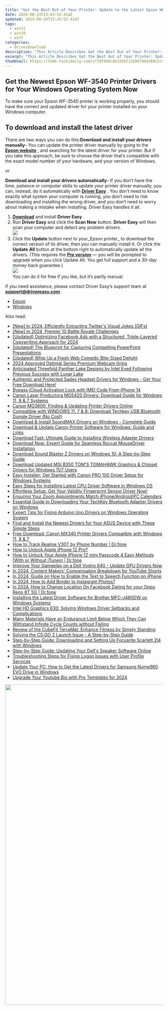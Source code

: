 ```yaml
---
title: "Get the Best Out of Your Printer: Update to the Latest Epson WF-7720 Drivers for Windows"
date: 2024-08-23T13:43:53.414Z
updated: 2024-08-24T13:43:53.414Z
tags:
  - win11
  - win10
  - win7
categories:
  - DriverDownload
description: "This Article Describes Get the Best Out of Your Printer: Update to the Latest Epson WF-7720 Drivers for Windows"
excerpt: "This Article Describes Get the Best Out of Your Printer: Update to the Latest Epson WF-7720 Drivers for Windows"
thumbnail: https://thmb.techidaily.com/cf39f69dc8e53bbf12e067db4360c2c57f8f63b2613fefed65baa25cc0a615d2.jpeg
---
```


## Get the Newest Epson WF-3540 Printer Drivers for Your Windows Operating System Now

To make sure your Epson WF-3540 printer is working properly, you should have the correct and updated driver for your printer installed on your Windows computer.

## To download and install the latest driver

There are two ways you can do this:**Download and install your drivers manually**– You can update the printer driver manually by going to the **[Epson website](https://epson.com/usa)** , and searching for the latest driver for your printer. But if you take this approach, be sure to choose the driver that’s compatible with the exact model number of your hardware, and your version of Windows.

or

**Download and install your drivers automatically**– If you don’t have the time, patience or computer skills to update your printer driver manually, you can, instead, do it automatically with **[Driver Easy](https://tools.techidaily.com/drivereasy/download/)** . You don’t need to know exactly what system your computer is running, you don’t need to risk downloading and installing the wrong driver, and you don’t need to worry about making a mistake when installing. Driver Easy handles it all.

1. [**Download**](https://tools.techidaily.com/drivereasy/download/) and install **Driver Easy** .
2. Run **Driver Easy** and click the **Scan Now** button. **Driver Easy**  will then scan your computer and detect any problem drivers.  
![](https://images.drivereasy.com/wp-content/uploads/2018/10/img_5bd0366bd75a4.jpg)
3. Click the **Update**  button next to your_Epson printer_ to download the correct version of its driver, then you can manually install it. Or click the **Update All**  button at the bottom right to automatically update all the drivers. (This requires the **[Pro version](https://tools.techidaily.com/drivereasy/download/)**  — you will be prompted to upgrade when you click Update All. You get full support and a 30-day money back guarantee.)  
![](https://images.drivereasy.com/wp-content/uploads/2018/12/img_5c1a0e338545b.jpg)  
 You can do it for free if you like, but it’s partly manual.

 If you need assistance, please contact Driver Easy’s support team at **[support@drivereasy.com](https://tools.techidaily.com/drivereasy/download/)**  .

* [Epson](https://tools.techidaily.com/drivereasy/download/)
* [Windows](https://tools.techidaily.com/drivereasy/download/)

<ins class="adsbygoogle"
     style="display:block"
     data-ad-format="autorelaxed"
     data-ad-client="ca-pub-7571918770474297"
     data-ad-slot="1223367746"></ins>



<ins class="adsbygoogle"
     style="display:block"
     data-ad-client="ca-pub-7571918770474297"
     data-ad-slot="8358498916"
     data-ad-format="auto"
     data-full-width-responsive="true"></ins>

<span class="atpl-alsoreadstyle">Also read:</span>
<div><ul>
<li><a href="https://twitter-videos.techidaily.com/new-in-2024-efficiently-extracting-twitters-visual-jokes-gifs/"><u>[New] In 2024, Efficiently Extracting Twitter's Visual Jokes (GIFs)</u></a></li>
<li><a href="https://visual-screen-recording.techidaily.com/new-in-2024-premier-10-battle-royale-challenges/"><u>[New] In 2024, Premier 10 Battle Royale Challenges</u></a></li>
<li><a href="https://facebook-video-recording.techidaily.com/updated-optimizing-facebook-ads-with-a-structured-triple-layered-copywriting-approach-for-2024/"><u>[Updated] Optimizing Facebook Ads with a Structured, Triple-Layered Copywriting Approach for 2024</u></a></li>
<li><a href="https://remote-screen-capture.techidaily.com/updated-the-blueprint-for-capturing-compelling-powerpoint-presentations/"><u>[Updated] The Blueprint for Capturing Compelling PowerPoint Presentations</u></a></li>
<li><a href="https://article-files.techidaily.com/updated-whip-up-a-fresh-web-comedic-bite-sized-delight/"><u>[Updated] Whip Up a Fresh Web Comedic Bite-Sized Delight</u></a></li>
<li><a href="https://fox-helps.techidaily.com/2024-approved-optimal-series-premium-webcam-grips/"><u>2024 Approved  Optimal Series  Premium Webcam Grips</u></a></li>
<li><a href="https://hardware-updates.techidaily.com/anticipated-threefold-panther-lake-designs-by-intel-eyed-following-previous-success-with-lunar-lake/"><u>Anticipated Threefold Panther Lake Designs by Intel Eyed Following Previous Success with Lunar Lake</u></a></li>
<li><a href="https://hardware-updates.techidaily.com/authentic-and-protected-sades-headset-drivers-for-windows-get-your-free-download-here/"><u>Authentic and Protected Sades Headset Drivers for Windows - Get Your Free Download Here!</u></a></li>
<li><a href="https://activate-lock.techidaily.com/bypass-icloud-activation-lock-with-imei-code-from-iphone-14-by-drfone-ios/"><u>Bypass iCloud Activation Lock with IMEI Code From iPhone 14</u></a></li>
<li><a href="https://hardware-updates.techidaily.com/canon-laser-productora-mg5420-drivers-download-guide-for-windows-11-8-and-7-systems/"><u>Canon Laser Productora MG5420 Drivers: Download Guide for Windows 11, 8 & 7 Systems</u></a></li>
<li><a href="https://hardware-updates.techidaily.com/canon-mg3600-finding-and-updating-printer-drivers-online/"><u>Canon MG3600: Finding & Updating Printer Drivers Online</u></a></li>
<li><a href="https://hardware-updates.techidaily.com/compatible-with-windows-11-7-and-8-download-techkey-usb-bluetooth-dongle-driver-no-cost/"><u>Compatible with WINDOWS 11, 7 & 8: Download Techkey USB Bluetooth Dongle Driver (No Cost)</u></a></li>
<li><a href="https://hardware-updates.techidaily.com/download-and-install-soundmax-drivers-on-windows-complete-guide/"><u>Download & Install SoundMAX Drivers on Windows - Complete Guide</u></a></li>
<li><a href="https://hardware-updates.techidaily.com/download-and-update-canon-printer-software-for-windows-guide-and-links/"><u>Download & Update Canon Printer Software for Windows: Guide and Links</u></a></li>
<li><a href="https://hardware-updates.techidaily.com/download-fast-ultimate-guide-to-installing-wireless-adapter-drivers/"><u>Download Fast: Ultimate Guide to Installing Wireless Adapter Drivers</u></a></li>
<li><a href="https://hardware-updates.techidaily.com/download-now-expert-guide-for-seamless-roccat-mousedriver-installation/"><u>Download Now: Expert Guide for Seamless Roccat MouseDriver Installation</u></a></li>
<li><a href="https://hardware-updates.techidaily.com/download-sound-blaster-z-drivers-on-windows-10-a-step-by-step-guide/"><u>Download Sound Blaster Z Drivers on Windows 10: A Step-by-Step Guide</u></a></li>
<li><a href="https://hardware-updates.techidaily.com/download-updated-msi-b350-toms-tomahawk-graphics-and-chipset-drivers-for-windows-117-users/"><u>Download Updated MSI B350 TOM'S TOMAHAWK Graphics & Chipset Drivers for Windows 11/7 Users</u></a></li>
<li><a href="https://hardware-updates.techidaily.com/easy-installer-get-started-with-canon-pro-100-driver-setup-for-windows-systems/"><u>Easy Installer: Get Started with Canon PRO 100 Driver Setup for Windows Systems</u></a></li>
<li><a href="https://hardware-updates.techidaily.com/easy-steps-for-installing-latest-cpu-driver-software-in-windows-os/"><u>Easy Steps for Installing Latest CPU Driver Software in Windows OS</u></a></li>
<li><a href="https://hardware-updates.techidaily.com/effortless-setup-get-your-validity-fingerprint-sensor-driver-now/"><u>Effortless Setup: Get Your Validity Fingerprint Sensor Driver Now!</u></a></li>
<li><a href="https://screen-activity-recording.techidaily.com/ensuring-your-zoom-appointments-match-iphoneandroidpc-calendars/"><u>Ensuring Your Zoom Appointments Match iPhone/Android/PC Calendars</u></a></li>
<li><a href="https://hardware-updates.techidaily.com/essential-guide-to-downloading-your-techkey-bluetooth-adapter-drivers-on-windows/"><u>Essential Guide to Downloading Your TechKey Bluetooth Adapter Drivers on Windows</u></a></li>
<li><a href="https://hardware-updates.techidaily.com/expert-tips-for-fixing-arduino-uno-drivers-on-windows-operating-system/"><u>Expert Tips for Fixing Arduino Uno Drivers on Windows Operating System</u></a></li>
<li><a href="https://hardware-updates.techidaily.com/find-and-install-the-newest-drivers-for-your-asus-device-with-these-simple-steps/"><u>Find and Install the Newest Drivers for Your ASUS Device with These Simple Steps</u></a></li>
<li><a href="https://hardware-updates.techidaily.com/free-download-canon-mx340-printer-drivers-compatible-with-windows-11-8-and-7/"><u>Free Download: Canon MX340 Printer Drivers Compatible with Windows 11, 8 & 7</u></a></li>
<li><a href="https://android-location-track.techidaily.com/how-to-track-realme-v30t-by-phone-number-drfone-by-drfone-virtual-android/"><u>How to Track Realme V30T by Phone Number | Dr.fone</u></a></li>
<li><a href="https://ios-unlock.techidaily.com/how-to-unlock-apple-iphone-12-pro-by-drfone-ios/"><u>How to Unlock Apple iPhone 12 Pro?</u></a></li>
<li><a href="https://iphone-unlock.techidaily.com/how-to-unlock-your-apple-iphone-12-mini-passcode-4-easy-methods-with-or-without-itunes-drfone-by-drfone-ios/"><u>How to Unlock Your Apple iPhone 12 mini Passcode 4 Easy Methods (With or Without iTunes) | Dr.fone</u></a></li>
<li><a href="https://hardware-updates.techidaily.com/improve-your-gameplay-on-a-dell-vostro-640-update-gpu-drivers-now/"><u>Improve Your Gameplay on a Dell Vostro 640 - Update GPU Drivers Now</u></a></li>
<li><a href="https://youtube-zero.techidaily.com/24-content-makers-compensation-breakdown-for-youtube-shorts/"><u>In 2024, Content Makers' Compensation Breakdown for YouTube Shorts</u></a></li>
<li><a href="https://ai-topics.techidaily.com/in-2024-guide-on-how-to-enable-the-text-to-speech-function-on-iphone/"><u>In 2024, Guide on How to Enable the Text to Speech Function on iPhone</u></a></li>
<li><a href="https://instagram-video-files.techidaily.com/in-2024-how-to-add-border-to-instagram-photos/"><u>In 2024, How to Add Border to Instagram Photos?</u></a></li>
<li><a href="https://location-social.techidaily.com/in-2024-how-to-change-location-on-facebook-dating-for-your-oppo-reno-8t-5g-drfone-by-drfone-virtual-android/"><u>In 2024, How to Change Location On Facebook Dating for your Oppo Reno 8T 5G | Dr.fone</u></a></li>
<li><a href="https://hardware-updates.techidaily.com/installing-the-latest-driver-software-for-brother-mfc-j480dw-on-windows-systems/"><u>Installing the Latest Driver Software for Brother MFC-J480DW on Windows Systems</u></a></li>
<li><a href="https://hardware-updates.techidaily.com/intel-hd-graphics-630-solving-windows-driver-setbacks-and-complications/"><u>Intel HD Graphics 630: Solving Windows Driver Setbacks and Complications</u></a></li>
<li><a href="https://hardware-updates.techidaily.com/1722978312192-many-materials-have-an-endurance-limit-below-which-they-can-withstand-infinite-cycle-counts-without-failing/"><u>Many Materials Have an Endurance Limit Below Which They Can Withstand Infinite Cycle Counts without Failing</u></a></li>
<li><a href="https://buynow-reviews.techidaily.com/review-of-the-cubefit-terramat-enhance-fitness-by-simply-standing/"><u>Review of the CubeFit TerraMat: Enhance Fitness by Simply Standing</u></a></li>
<li><a href="https://win-able.techidaily.com/solving-the-csgo-2-launch-issue-a-step-by-step-guide/"><u>Solving the CS:GO 2 Launch Issue - A Step-by-Step Guide</u></a></li>
<li><a href="https://hardware-updates.techidaily.com/step-by-step-guide-downloading-and-setting-up-focusrite-scarlett-2i4-with-windows/"><u>Step-by-Step Guide: Downloading and Setting Up Focusrite Scarlett 2I4 with Windows</u></a></li>
<li><a href="https://hardware-updates.techidaily.com/step-by-step-guide-updating-your-dells-speaker-software-online/"><u>Step-by-Step Guide: Updating Your Dell's Speaker Software Online</u></a></li>
<li><a href="https://common-error.techidaily.com/troubleshooting-steps-for-fixing-logon-issues-with-user-profile-services/"><u>Troubleshooting Steps for Fixing Logon Issues with User Profile Services</u></a></li>
<li><a href="https://hardware-updates.techidaily.com/update-your-pc-how-to-get-the-latest-drivers-for-samsung-nvme960-evo-drive-in-windows/"><u>Update Your PC: How to Get the Latest Drivers for Samsung Nvme960 EVO Drive in Windows</u></a></li>
<li><a href="https://youtube-webster.techidaily.com/de-your-youtube-bio-with-pro-templates-for-2024/"><u>Upgrade Your Youtube Bio with Pro Templates for 2024</u></a></li>
</ul></div>

<!-- affiliate ads begin -->
<a href="https://ephamedtechinc.pxf.io/c/5597632/2095385/26400" target="_top" id="2095385"><img src="//a.impactradius-go.com/display-ad/26400-2095385" border="0" alt="" width="1024" height="1024"/></a><img height="0" width="0" src="https://imp.pxf.io/i/5597632/2095385/26400" style="position:absolute;visibility:hidden;" border="0" />
<!-- affiliate ads end -->